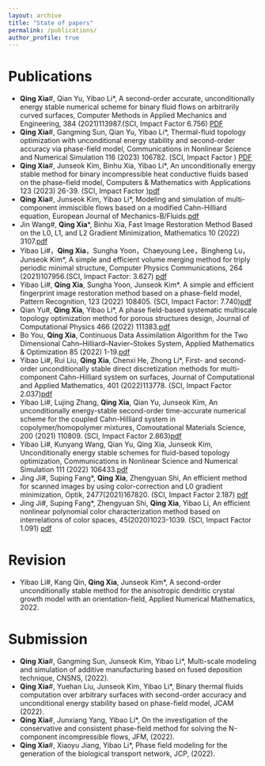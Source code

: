 ```yaml
---
layout: archive
title: "State of papers"
permalink: /publications/
author_profile: true
---
```


Publications
=======
+ **Qing Xia**#, Qian Yu, Yibao Li*, A second-order accurate, unconditionally energy stable numerical scheme for binary fluid flows on arbitrarily curved surfaces,  Computer Methods in Applied Mechanics and Engineering, 384 (2021)113987.(SCI, Impact Factor 6.756) [PDF](https://riedel12315.github.io/qingxia.github.io/files/paper3.pdf)
+ **Qing Xia**#, Gangming Sun, Qian Yu, Yibao Li*, Thermal-fluid topology optimization with unconditional energy stability and second-order accuracy via phase-field model, Communications in Nonlinear Science and Numerical Simulation 116 (2023) 106782. (SCI, Impact Factor ) [PDF](https://riedel12315.github.io/qingxia.github.io/files/paper12.pdf)
+ **Qing Xia**#, Junseok Kim, Binhu Xia, Yibao Li*, An unconditionally energy stable method for binary incompressible heat conductive fluids based on the phase–field model, Computers & Mathematics with Applications 123 (2023) 26-39. (SCI, Impact Factor )[pdf](https://riedel12315.github.io/qingxia.github.io/files/paper13.pdf)
+ **Qing Xia**#, Junseok Kim, Yibao Li*, Modeling and simulation of multi-component immiscible flows based on a modified Cahn-Hilliard equation, European Journal of Mechanics-B/Fluids.[pdf](https://riedel12315.github.io/qingxia.github.io/files/paper10.pdf)
+ Jin Wang#, **Qing Xia***, Binhu Xia, Fast Image Restoration Method Based on the L0, L1, and L2 Gradient Minimization, Mathematics 10 (2022) 3107.[pdf](https://riedel12315.github.io/qingxia.github.io/files/paper14.pdf)
+ Yibao Li#，**Qing Xia**，Sungha Yoon，Chaeyoung Lee，Bingheng Lu，Junseok Kim*, A simple and efficient volume merging method for triply periodic minimal structure,   Computer Physics Communications, 264  (2021)107956.(SCI, Impact Factor: 3.627)  [pdf](https://riedel12315.github.io/qingxia.github.io/files/paper2.pdf) 
+ Yibao Li#, **Qing Xia**, Sungha Yoon, Junseok Kim*. A simple and efficient fingerprint image restoration method based on a phase-field model,  Pattern Recognition, 123 (2022) 108405.  (SCI, Impact Factor: 7.740)[pdf](https://riedel12315.github.io/qingxia.github.io/files/paper7.pdf)
+ Qian Yu#, **Qing Xia**, Yibao Li*, A phase field-based systematic multiscale topology optimization method for porous structures design, Journal of Computational Physics 466 (2022) 111383.[pdf](https://riedel12315.github.io/qingxia.github.io/files/paper11.pdf)
+ Bo You, **Qing Xia**, Continuous Data Assimilation Algorithm for the Two Dimensional Cahn–Hilliard–Navier–Stokes System, Applied Mathematics & Optimization 85 (2022) 1-19.[pdf](https://riedel12315.github.io/qingxia.github.io/files/paper9.pdf)
+ Yibao Li#, Rui Liu, **Qing Xia**, Chenxi He, Zhong Li*, First- and second-order unconditionally stable direct discretization methods for multi-component Cahn-Hilliard system on surfaces, Journal of Computational and Applied Mathematics, 401  (2022)113778.   (SCI, Impact Factor 2.037)[pdf](https://riedel12315.github.io/qingxia.github.io/files/paper4.pdf)
+ Yibao Li#, Lujing Zhang, **Qing Xia**, Qian Yu, Junseok Kim, An unconditionally energy-stable second-order time-accurate numerical scheme for the coupled Cahn-Hilliard system in copolymer/homopolymer mixtures, Comoutational Materials Science,  200 (2021) 110809.  (SCI, Impact Factor 2.863)[pdf](https://riedel12315.github.io/qingxia.github.io/files/paper6.pdf) 
+ Yibao Li#, Kunyang Wang, Qian Yu, Qing Xia, Junseok Kim, Unconditionally energy stable schemes for fluid-based topology optimization, Communications in Nonlinear Science and Numerical Simulation 111 (2022) 106433.[pdf](https://riedel12315.github.io/qingxia.github.io/files/paper8.pdf)
+ Jing Ji#, Suping Fang*, **Qing Xia**, Zhengyuan Shi, An efficient method for scanned images by using color-correction and L0 gradient minimization, Optik, 2477(2021)167820. (SCI, Impact Factor 2.187) [pdf](https://riedel12315.github.io/qingxia.github.io/files/paper5.pdf)
+ Jing Ji#, Suping Fang*, Zhengyuan Shi, **Qing Xia**, Yibao Li, An efficient nonlinear polynomial color characterization method based on interrelations of color spaces, 45(2020)1023-1039. (SCI, Impact Factor 1.091)  [pdf](https://riedel12315.github.io/qingxia.github.io/files/paper1.pdf)

Revision
======
+ Yibao Li#, Kang Qin, **Qing Xia**, Junseok Kim*, A second-order unconditionally stable method for the anisotropic dendritic crystal growth model with an orientation-field, Applied Numerical Mathematics, 2022.

Submission
=====
+ **Qing Xia**#, Gangming Sun, Junseok Kim, Yibao Li*, Multi-scale modeling and simulation of additive manufacturing based on fused deposition technique, CNSNS, (2022).
+ **Qing Xia**#, Yuehan Liu, Junseok Kim, Yibao Li*, Binary thermal fluids computation over arbitrary surfaces with second-order accuracy and unconditional energy stability based on phase-field model, JCAM (2022).
+ **Qing Xia**#, Junxiang Yang, Yibao Li*, On the investigation of the conservative and consistent phase-field method for solving the N-component incompressible flows, JFM, (2022).
+ **Qing Xia**#, Xiaoyu Jiang, Yibao Li*, Phase field modeling for the generation of the biological transport network, JCP, (2022).
  
